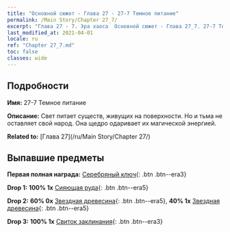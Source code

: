 ```yaml
---
title: "Основной сюжет - Глава 27 - 27-7 Темное питание"
permalink: /Main Story/Chapter 27_7/
excerpt: "Глава 27 - 7. Эра хаоса  Основной сюжет - Глава 27_7. 27-7 Темное питание"
last_modified_at: 2021-04-01
locale: ru
ref: "Chapter 27_7.md"
toc: false
classes: wide
---
```


## Подробности

 **Имя:** 27-7 Темное питание

 **Описание:** Свет питает существ, живущих на поверхности. Но и тьма не оставляет свой народ. Она щедро одаривает их магической энергией.

 **Related to:** [Глава 27](/ru/Main Story/Chapter 27/)

## Выпавшие предметы

 **Первая полная награда:** [Серебряный ключ](/ru/Items/con_693/){: .btn .btn--era3}

 **Drop 1:** **100% 1x** [Сияющая руда](/ru/Items/mat_96/){: .btn .btn--era5}

 **Drop 2:** **60% 0x** [Звездная древесина](/ru/Items/mat_90/){: .btn .btn--era5}, **40% 1x** [Звездная древесина](/ru/Items/mat_90/){: .btn .btn--era5}

 **Drop 3:** **100% 1x** [Свиток заклинания](/ru/Items/con_694/){: .btn .btn--era3}

